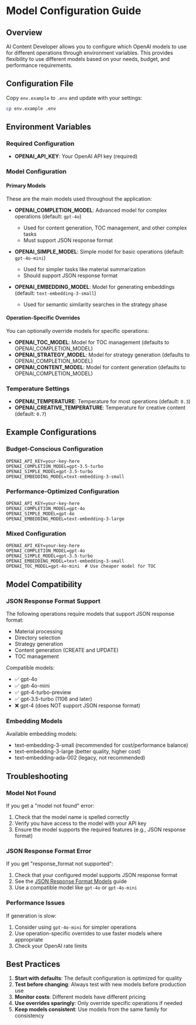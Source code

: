# Model Configuration Guide

## Overview
AI Content Developer allows you to configure which OpenAI models to use for different operations through environment variables. This provides flexibility to use different models based on your needs, budget, and performance requirements.

## Configuration File
Copy `env.example` to `.env` and update with your settings:

```bash
cp env.example .env
```

## Environment Variables

### Required Configuration
- **OPENAI_API_KEY**: Your OpenAI API key (required)

### Model Configuration

#### Primary Models
These are the main models used throughout the application:

- **OPENAI_COMPLETION_MODEL**: Advanced model for complex operations (default: `gpt-4o`)
  - Used for content generation, TOC management, and other complex tasks
  - Must support JSON response format
  
- **OPENAI_SIMPLE_MODEL**: Simple model for basic operations (default: `gpt-4o-mini`)
  - Used for simpler tasks like material summarization
  - Should support JSON response format
  
- **OPENAI_EMBEDDING_MODEL**: Model for generating embeddings (default: `text-embedding-3-small`)
  - Used for semantic similarity searches in the strategy phase

#### Operation-Specific Overrides
You can optionally override models for specific operations:

- **OPENAI_TOC_MODEL**: Model for TOC management (defaults to OPENAI_COMPLETION_MODEL)
- **OPENAI_STRATEGY_MODEL**: Model for strategy generation (defaults to OPENAI_COMPLETION_MODEL)
- **OPENAI_CONTENT_MODEL**: Model for content generation (defaults to OPENAI_COMPLETION_MODEL)

### Temperature Settings
- **OPENAI_TEMPERATURE**: Temperature for most operations (default: `0.3`)
- **OPENAI_CREATIVE_TEMPERATURE**: Temperature for creative content (default: `0.7`)

## Example Configurations

### Budget-Conscious Configuration
```env
OPENAI_API_KEY=your-key-here
OPENAI_COMPLETION_MODEL=gpt-3.5-turbo
OPENAI_SIMPLE_MODEL=gpt-3.5-turbo
OPENAI_EMBEDDING_MODEL=text-embedding-3-small
```

### Performance-Optimized Configuration
```env
OPENAI_API_KEY=your-key-here
OPENAI_COMPLETION_MODEL=gpt-4o
OPENAI_SIMPLE_MODEL=gpt-4o
OPENAI_EMBEDDING_MODEL=text-embedding-3-large
```

### Mixed Configuration
```env
OPENAI_API_KEY=your-key-here
OPENAI_COMPLETION_MODEL=gpt-4o
OPENAI_SIMPLE_MODEL=gpt-3.5-turbo
OPENAI_EMBEDDING_MODEL=text-embedding-3-small
OPENAI_TOC_MODEL=gpt-4o-mini  # Use cheaper model for TOC
```

## Model Compatibility

### JSON Response Format Support
The following operations require models that support JSON response format:
- Material processing
- Directory selection
- Strategy generation
- Content generation (CREATE and UPDATE)
- TOC management

Compatible models:
- ✅ gpt-4o
- ✅ gpt-4o-mini
- ✅ gpt-4-turbo-preview
- ✅ gpt-3.5-turbo (1106 and later)
- ❌ gpt-4 (does NOT support JSON response format)

### Embedding Models
Available embedding models:
- text-embedding-3-small (recommended for cost/performance balance)
- text-embedding-3-large (better quality, higher cost)
- text-embedding-ada-002 (legacy, not recommended)

## Troubleshooting

### Model Not Found
If you get a "model not found" error:
1. Check that the model name is spelled correctly
2. Verify you have access to the model with your API key
3. Ensure the model supports the required features (e.g., JSON response format)

### JSON Response Format Error
If you get "response_format not supported":
1. Check that your configured model supports JSON response format
2. See the [JSON Response Format Models](./json-response-format-models.md) guide
3. Use a compatible model like `gpt-4o` or `gpt-4o-mini`

### Performance Issues
If generation is slow:
1. Consider using `gpt-4o-mini` for simpler operations
2. Use operation-specific overrides to use faster models where appropriate
3. Check your OpenAI rate limits

## Best Practices

1. **Start with defaults**: The default configuration is optimized for quality
2. **Test before changing**: Always test with new models before production use
3. **Monitor costs**: Different models have different pricing
4. **Use overrides sparingly**: Only override specific operations if needed
5. **Keep models consistent**: Use models from the same family for consistency 